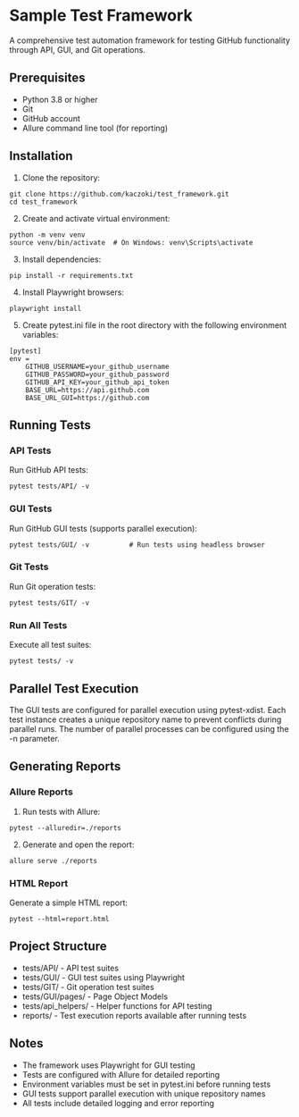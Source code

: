 # Sample Test Framework

A comprehensive test automation framework for testing GitHub functionality through API, GUI, and Git operations.

## Prerequisites

- Python 3.8 or higher
- Git
- GitHub account
- Allure command line tool (for reporting)

## Installation

1. Clone the repository:
```
git clone https://github.com/kaczoki/test_framework.git
cd test_framework
```

2. Create and activate virtual environment:
```
python -m venv venv
source venv/bin/activate  # On Windows: venv\Scripts\activate
```

3. Install dependencies:
```
pip install -r requirements.txt
```

4. Install Playwright browsers:
```
playwright install
```

5. Create pytest.ini file in the root directory with the following environment variables:
```
[pytest]
env =
    GITHUB_USERNAME=your_github_username
    GITHUB_PASSWORD=your_github_password
    GITHUB_API_KEY=your_github_api_token
    BASE_URL=https://api.github.com
    BASE_URL_GUI=https://github.com
```

## Running Tests

### API Tests
Run GitHub API tests:
```
pytest tests/API/ -v
```

### GUI Tests
Run GitHub GUI tests (supports parallel execution):
```
pytest tests/GUI/ -v          # Run tests using headless browser
```

### Git Tests
Run Git operation tests:
```
pytest tests/GIT/ -v
```

### Run All Tests
Execute all test suites:
```
pytest tests/ -v
```

## Parallel Test Execution

The GUI tests are configured for parallel execution using pytest-xdist. Each test instance creates a unique repository name to prevent conflicts during parallel runs. The number of parallel processes can be configured using the -n parameter.

## Generating Reports

### Allure Reports

1. Run tests with Allure:
```
pytest --alluredir=./reports
```

2. Generate and open the report:
```
allure serve ./reports
```

### HTML Report
Generate a simple HTML report:
```
pytest --html=report.html
```

## Project Structure

- tests/API/ - API test suites
- tests/GUI/ - GUI test suites using Playwright
- tests/GIT/ - Git operation test suites
- tests/GUI/pages/ - Page Object Models
- tests/api_helpers/ - Helper functions for API testing
- reports/ - Test execution reports available after running tests

## Notes

- The framework uses Playwright for GUI testing
- Tests are configured with Allure for detailed reporting
- Environment variables must be set in pytest.ini before running tests
- GUI tests support parallel execution with unique repository names
- All tests include detailed logging and error reporting

